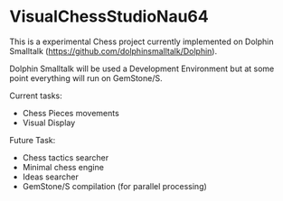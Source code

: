 # VisualChessStudioNau64

This is a experimental Chess project currently implemented on Dolphin Smalltalk (https://github.com/dolphinsmalltalk/Dolphin). 

Dolphin Smalltalk will be used a Development Environment but at some point everything will run on GemStone/S.

Current tasks:
* Chess Pieces movements
* Visual Display

Future Task:
* Chess tactics searcher
* Minimal chess engine
* Ideas searcher
* GemStone/S compilation (for parallel processing)

